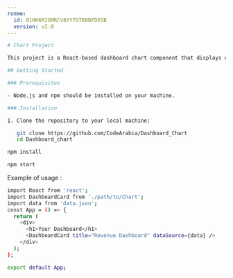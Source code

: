 ```yaml
---
runme:
  id: 01HK6R2GMRCV8YY7GTB8BFDEGB
  version: v2.0
---
```


```sh {"id":"01HK6R44DQYPZ105FZ167GGH1J"}
# Chart Project

This project is a React-based dashboard chart component that displays data in a visually appealing way using Recharts library.

## Getting Started

### Prerequisites

- Node.js and npm should be installed on your machine.

### Installation

1. Clone the repository to your local machine:

   git clone https://github.com/CodeArabia/Dashboard_Chart
   cd Dashboard_chart
```

```sh {"id":"01HK6R788BFC0AFZC80XJ046AQ"}
npm install
```

```sh {"id":"01HK6R7DRVXWWRDN6R610FJHK5"}
npm start
```

Example of usage :

```sh {"id":"01HK6R89FT33YXZKZBR16KMJ8Y"}
import React from 'react';
import DashboardCard from './path/to/Chart';
import data from 'data.json';
const App = () => {
  return (
    <div>
      <h1>Your Dashboard</h1>
      <DashboardCard title="Revenue Dashboard" dataSource={data} />
    </div>
  );
};

export default App;

```
